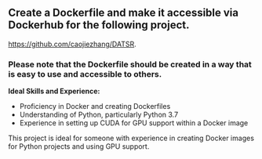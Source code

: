 ## Create a Dockerfile and make it accessible via Dockerhub for the following project.
https://github.com/caojiezhang/DATSR.

### Please note that the Dockerfile should be created in a way that is easy to use and accessible to others.

**Ideal Skills and Experience:**
- Proficiency in Docker and creating Dockerfiles
- Understanding of Python, particularly Python 3.7
- Experience in setting up CUDA for GPU support within a Docker image

This project is ideal for someone with experience in creating Docker images for Python projects and using GPU support.
